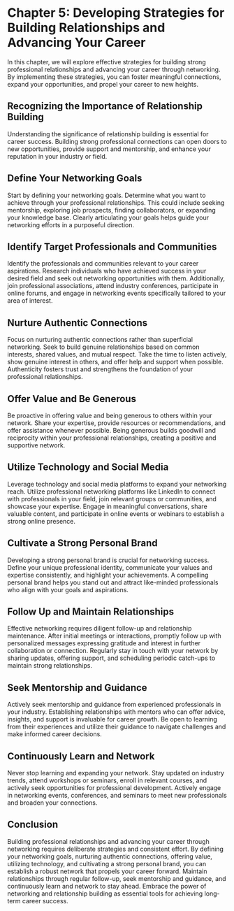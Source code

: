 Chapter 5: Developing Strategies for Building Relationships and Advancing Your Career
=====================================================================================

In this chapter, we will explore effective strategies for building strong professional relationships and advancing your career through networking. By implementing these strategies, you can foster meaningful connections, expand your opportunities, and propel your career to new heights.

Recognizing the Importance of Relationship Building
---------------------------------------------------

Understanding the significance of relationship building is essential for career success. Building strong professional connections can open doors to new opportunities, provide support and mentorship, and enhance your reputation in your industry or field.

Define Your Networking Goals
----------------------------

Start by defining your networking goals. Determine what you want to achieve through your professional relationships. This could include seeking mentorship, exploring job prospects, finding collaborators, or expanding your knowledge base. Clearly articulating your goals helps guide your networking efforts in a purposeful direction.

Identify Target Professionals and Communities
---------------------------------------------

Identify the professionals and communities relevant to your career aspirations. Research individuals who have achieved success in your desired field and seek out networking opportunities with them. Additionally, join professional associations, attend industry conferences, participate in online forums, and engage in networking events specifically tailored to your area of interest.

Nurture Authentic Connections
-----------------------------

Focus on nurturing authentic connections rather than superficial networking. Seek to build genuine relationships based on common interests, shared values, and mutual respect. Take the time to listen actively, show genuine interest in others, and offer help and support when possible. Authenticity fosters trust and strengthens the foundation of your professional relationships.

Offer Value and Be Generous
---------------------------

Be proactive in offering value and being generous to others within your network. Share your expertise, provide resources or recommendations, and offer assistance whenever possible. Being generous builds goodwill and reciprocity within your professional relationships, creating a positive and supportive network.

Utilize Technology and Social Media
-----------------------------------

Leverage technology and social media platforms to expand your networking reach. Utilize professional networking platforms like LinkedIn to connect with professionals in your field, join relevant groups or communities, and showcase your expertise. Engage in meaningful conversations, share valuable content, and participate in online events or webinars to establish a strong online presence.

Cultivate a Strong Personal Brand
---------------------------------

Developing a strong personal brand is crucial for networking success. Define your unique professional identity, communicate your values and expertise consistently, and highlight your achievements. A compelling personal brand helps you stand out and attract like-minded professionals who align with your goals and aspirations.

Follow Up and Maintain Relationships
------------------------------------

Effective networking requires diligent follow-up and relationship maintenance. After initial meetings or interactions, promptly follow up with personalized messages expressing gratitude and interest in further collaboration or connection. Regularly stay in touch with your network by sharing updates, offering support, and scheduling periodic catch-ups to maintain strong relationships.

Seek Mentorship and Guidance
----------------------------

Actively seek mentorship and guidance from experienced professionals in your industry. Establishing relationships with mentors who can offer advice, insights, and support is invaluable for career growth. Be open to learning from their experiences and utilize their guidance to navigate challenges and make informed career decisions.

Continuously Learn and Network
------------------------------

Never stop learning and expanding your network. Stay updated on industry trends, attend workshops or seminars, enroll in relevant courses, and actively seek opportunities for professional development. Actively engage in networking events, conferences, and seminars to meet new professionals and broaden your connections.

Conclusion
----------

Building professional relationships and advancing your career through networking requires deliberate strategies and consistent effort. By defining your networking goals, nurturing authentic connections, offering value, utilizing technology, and cultivating a strong personal brand, you can establish a robust network that propels your career forward. Maintain relationships through regular follow-up, seek mentorship and guidance, and continuously learn and network to stay ahead. Embrace the power of networking and relationship building as essential tools for achieving long-term career success.
